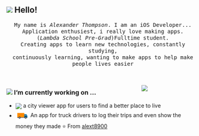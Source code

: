 ## <img src="https://raw.githubusercontent.com/alexnaiman/alexnaiman/master/resources/welcomeglitch.gif" width="50px" /> Hello!
<p align="center" >
  <samp>
    My name is <em>Alexander Thompson</em>. I am an iOS Developer... 
  <br/> Application enthusiest, i really love making apps. 
    <br/> (<em>Lambda School Pre-Grad</em>)Fulltime student.
      <br/>
    Creating apps to learn new technologies, constantly studying,
          <br/>
continuously learning, wanting to make apps to help make people lives easier
  </samp>
  <br/>
  <br/>
  <br/>
</p>

<img src="https://media.tenor.com/images/df8c44a1d20ab367fdcb21880985fd33/tenor.gif" align="right"  width="30%"/>

### <img src="https://raw.githubusercontent.com/alexnaiman/alexnaiman/master/resources/PusheenCompute.gif" width="70px" /> I’m currently working on ...
- <img src="https://user-images.githubusercontent.com/53663334/108628483-de29f800-7420-11eb-8427-a4164fc63028.jpg" align="center" height="40px" />  a city viewer app for users to find a better place to live
- <img src="https://raw.githubusercontent.com/alext8900/photos/main/Assets/vector-truck-icon.jpg?token=AMZNMZSPIJ6LCHEILNGZH7TAHOY62" align="center" width="35px" />  An app for truck drivers to log their trips and even show the money they made
⭐️ From [alext8900](https://github.com/alext8900)
